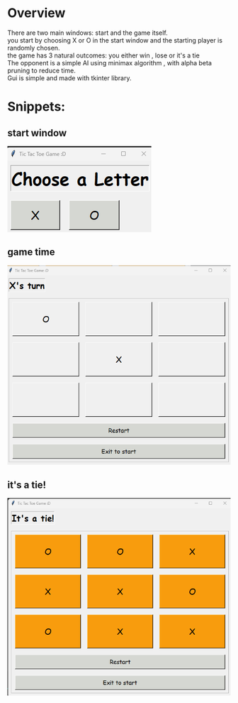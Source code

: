 # Overview
There are two main windows: start and the game itself.<br>
you start by choosing X or O in the start window and the starting player is randomly chosen.<br>
the game has 3 natural outcomes: you either win , lose or it's a tie<br>
The opponent is a simple AI using minimax algorithm , with alpha beta pruning to reduce time.<br>
Gui is simple and made with tkinter library.
# Snippets:
## start window
![start](pics/start.png)
## game time
![game](pics/game.png)
## it's a tie!
![tie](pics/tie.png)
